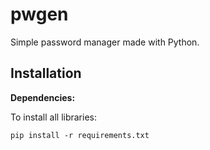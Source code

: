 # pwgen

Simple password manager made with Python.

## Installation

**Dependencies:**

To install all libraries:
```
pip install -r requirements.txt
```

